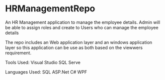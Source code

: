 # HRManagementRepo

An HR Management application to manage the employee details. Admin will be able to assign roles and create to Users who can manage the employee details

The repo includes an Web application layer and an windows application layer so this application can be use as both based on the viewwers requirement.

Tools Used:
Visual Studio
SQL Serve

Languages Used:
SQL
ASP.Net C#
WPF
